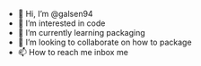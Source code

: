- 👋 Hi, I’m @galsen94
- 👀 I’m interested in code
- 🌱 I’m currently learning packaging
- 💞️ I’m looking to collaborate on how to package
- 📫 How to reach me inbox me

<!---
galsen94/galsen94 is a ✨ special ✨ repository because its `README.md` (this file) appears on your GitHub profile.
You can click the Preview link to take a look at your changes.
--->
